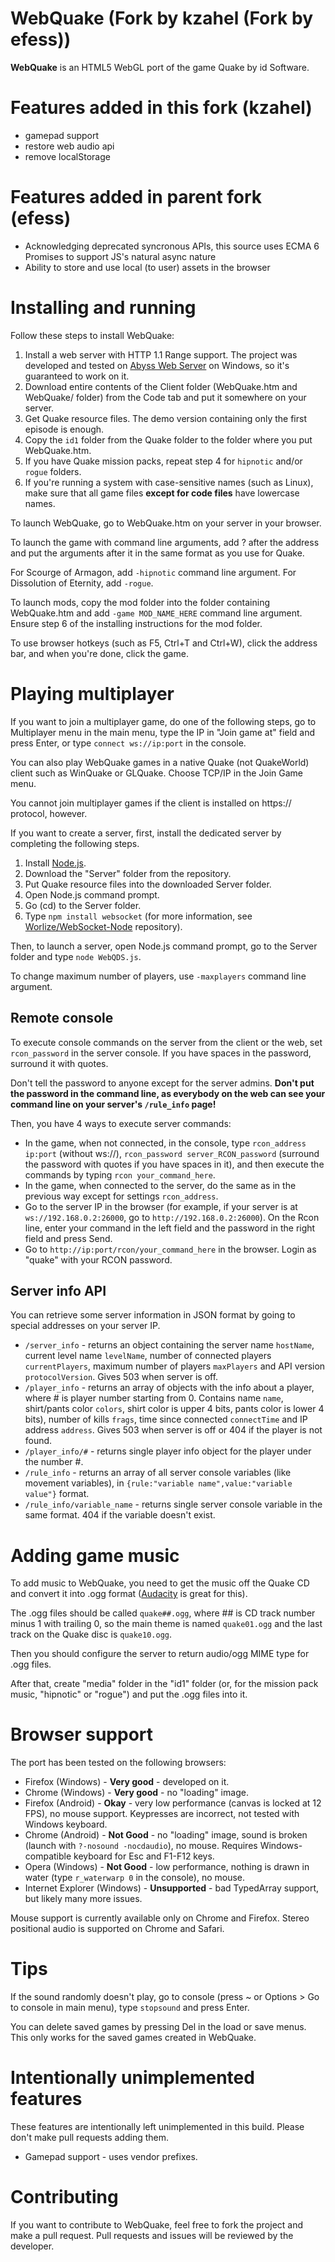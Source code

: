 # WebQuake (Fork by kzahel (Fork by efess))

**WebQuake** is an HTML5 WebGL port of the game Quake by id Software.

# Features added in this fork (kzahel)
* gamepad support
* restore web audio api
* remove localStorage

# Features added in parent fork (efess)
* Acknowledging deprecated syncronous APIs, this source uses ECMA 6 Promises to support JS's natural async nature
* Ability to store and use local (to user) assets in the browser

# Installing and running

Follow these steps to install WebQuake:

1. Install a web server with HTTP 1.1 Range support. The project was developed and tested on [Abyss Web Server](http://www.aprelium.com/abyssws/) on Windows, so it's guaranteed to work on it.
2. Download entire contents of the Client folder (WebQuake.htm and WebQuake/ folder) from the Code tab and put it somewhere on your server.
3. Get Quake resource files. The demo version containing only the first episode is enough.
4. Copy the `id1` folder from the Quake folder to the folder where you put WebQuake.htm.
5. If you have Quake mission packs, repeat step 4 for `hipnotic` and/or `rogue` folders.
6. If you're running a system with case-sensitive names (such as Linux), make sure that all game files **except for code files** have lowercase names.

To launch WebQuake, go to WebQuake.htm on your server in your browser.

To launch the game with command line arguments, add ? after the address and put the arguments after it in the same format as you use for Quake.

For Scourge of Armagon, add `-hipnotic` command line argument. For Dissolution of Eternity, add `-rogue`.

To launch mods, copy the mod folder into the folder containing WebQuake.htm and add `-game MOD_NAME_HERE` command line argument. Ensure step 6 of the installing instructions for the mod folder.

To use browser hotkeys (such as F5, Ctrl+T and Ctrl+W), click the address bar, and when you're done, click the game.

# Playing multiplayer

If you want to join a multiplayer game, do one of the following steps, go to Multiplayer menu in the main menu, type the IP in "Join game at" field and press Enter, or type `connect ws://ip:port` in the console.

You can also play WebQuake games in a native Quake (not QuakeWorld) client such as WinQuake or GLQuake. Choose TCP/IP in the Join Game menu.

You cannot join multiplayer games if the client is installed on https:// protocol, however.

If you want to create a server, first, install the dedicated server by completing the following steps.

1. Install [Node.js](http://nodejs.org).
2. Download the "Server" folder from the repository.
3. Put Quake resource files into the downloaded Server folder.
3. Open Node.js command prompt.
4. Go (cd) to the Server folder.
5. Type `npm install websocket` (for more information, see [Worlize/WebSocket-Node](https://github.com/Worlize/WebSocket-Node) repository).

Then, to launch a server, open Node.js command prompt, go to the Server folder and type `node WebQDS.js`.

To change maximum number of players, use `-maxplayers` command line argument.

## Remote console

To execute console commands on the server from the client or the web, set `rcon_password` in the server console. If you have spaces in the password, surround it with quotes.

Don't tell the password to anyone except for the server admins. **Don't put the password in the command line, as everybody on the web can see your command line on your server's `/rule_info` page!**

Then, you have 4 ways to execute server commands:

* In the game, when not connected, in the console, type `rcon_address ip:port` (without ws://), `rcon_password server_RCON_password` (surround the password with quotes if you have spaces in it), and then execute the commands by typing `rcon your_command_here`.
* In the game, when connected to the server, do the same as in the previous way except for settings `rcon_address`.
* Go to the server IP in the browser (for example, if your server is at `ws://192.168.0.2:26000`, go to `http://192.168.0.2:26000`). On the Rcon line, enter your command in the left field and the password in the right field and press Send.
* Go to `http://ip:port/rcon/your_command_here` in the browser. Login as "quake" with your RCON password.

## Server info API

You can retrieve some server information in JSON format by going to special addresses on your server IP.

* `/server_info` - returns an object containing the server name `hostName`, current level name `levelName`, number of connected players `currentPlayers`, maximum number of players `maxPlayers` and API version `protocolVersion`. Gives 503 when server is off.
* `/player_info` - returns an array of objects with the info about a player, where # is player number starting from 0. Contains name `name`, shirt/pants color `colors`, shirt color is upper 4 bits, pants color is lower 4 bits), number of kills `frags`, time since connected `connectTime` and IP address `address`. Gives 503 when server is off or 404 if the player is not found.
* `/player_info/#` - returns single player info object for the player under the number #.
* `/rule_info` - returns an array of all server console variables (like movement variables), in `{rule:"variable name",value:"variable value"}` format.
* `/rule_info/variable_name` - returns single server console variable in the same format. 404 if the variable doesn't exist.

# Adding game music

To add music to WebQuake, you need to get the music off the Quake CD and convert it into .ogg format ([Audacity](http://audacity.sourceforge.net/) is great for this).

The .ogg files should be called `quake##.ogg`, where ## is CD track number minus 1 with trailing 0, so the main theme is named `quake01.ogg` and the last track on the Quake disc is `quake10.ogg`.

Then you should configure the server to return audio/ogg MIME type for .ogg files.

After that, create "media" folder in the "id1" folder (or, for the mission pack music, "hipnotic" or "rogue") and put the .ogg files into it.

# Browser support

The port has been tested on the following browsers:

* Firefox (Windows) - **Very good** - developed on it.
* Chrome (Windows) - **Very good** - no "loading" image.
* Firefox (Android) - **Okay** - very low performance (canvas is locked at 12 FPS), no mouse support. Keypresses are incorrect, not tested with Windows keyboard.
* Chrome (Android) - **Not Good** - no "loading" image, sound is broken (launch with `?-nosound -nocdaudio`), no mouse. Requires Windows-compatible keyboard for Esc and F1-F12 keys.
* Opera (Windows) - **Not Good** - low performance, nothing is drawn in water (type `r_waterwarp 0` in the console), no mouse.
* Internet Explorer (Windows) - **Unsupported** - bad TypedArray support, but likely many more issues.

Mouse support is currently available only on Chrome and Firefox. Stereo positional audio is supported on Chrome and Safari.

# Tips

If the sound randomly doesn't play, go to console (press ~ or Options > Go to console in main menu), type `stopsound` and press Enter.

You can delete saved games by pressing Del in the load or save menus. This only works for the saved games created in WebQuake.

# Intentionally unimplemented features

These features are intentionally left unimplemented in this build. Please don't make pull requests adding them.

* Gamepad support - uses vendor prefixes.

# Contributing

If you want to contribute to WebQuake, feel free to fork the project and make a pull request. Pull requests and issues will be reviewed by the developer.
